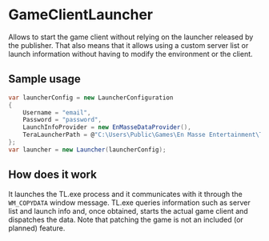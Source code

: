 # GameClientLauncher
Allows to start the game client without relying on the launcher released by the publisher. That also means that it allows using a custom server list or launch information without having to modify the environment or the client.

## Sample usage
```csharp
var launcherConfig = new LauncherConfiguration
{
    Username = "email",
    Password = "password",
    LaunchInfoProvider = new EnMasseDataProvider(),
    TeraLauncherPath = @"C:\Users\Public\Games\En Masse Entertainment\TERA\Client\TL.exe"
};
var launcher = new Launcher(launcherConfig);
```

## How does it work
It launches the TL.exe process and it communicates with it through the `WM_COPYDATA` window message. TL.exe queries information such as server list and launch info and, once obtained, starts the actual game client and dispatches the data. Note that patching the game is not an included (or planned) feature.
